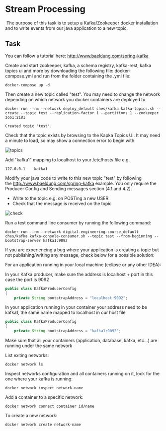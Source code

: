 # Stream Processing

 The purpose of this task is to setup a Kafka/Zookeeper docker installation and to write events from our java application to a new topic.

## Task

You can follow a tutorial here: <http://www.baeldung.com/spring-kafka>

Create and start zookeeper, kafka, a schema registry, kafka-rest, kafka topics ui and more by downloading the following file: docker-compose.yml and run from the folder containing the .yml file:

```docker-compose up -d```

Then create a new topic called "test". You may need to change the network depending on which network you docker containers are deployed to:

```shell
docker run --rm --network deploy_default ches/kafka kafka-topics.sh --create --topic test --replication-factor 1 --partitions 1 --zookeeper zoo1:2181

Created topic "test".
```

Check that the topic exists by browsing to the Kapka Topics UI. It may need a minute to load, so may show a connection error to begin with.

![topics](attachments/431194115/437649409.png?height=250)

Add "kafka1" mapping to localhost to your /etc/hosts file e.g.

```127.0.0.1    kafka1```

Modify your java code to write to this new topic "test" by following the <http://www.baeldung.com/spring-kafka> example. You only require the Producer Config and Sending messages section (4.1 and 4.2).

* Write to the topic e.g. on POSTing a new USER
* Check that the message is received on the topic

![check](attachments/431194115/437846017.png?height=250)

Run a test command line consumer by running the following command:

```shell
docker run --rm --network digital-engineering-course_default ches/kafka kafka-console-consumer.sh --topic test --from-beginning --bootstrap-server kafka1:9092
```

If you are experiencing a bug where your application is creating a topic but not publishing/writing any message, check below for a possible solution:

<!-- -->

For an application running in your local machine (eclipse or any other IDEA):

In your Kafka producer, make sure the address is localhost + port in this case the port is 9092

```java
public class KafkaProducerConfig 
{
    private String bootstrapAddress = "localhost:9092";
```

In your application running in your container your address need to be kafka1, the same name mapped to localhost in our host file

```java
public class KafkaProducerConfig 
{
    private String bootstrapAddress = "kafka1:9092";
```

Make sure that all your containers (application, database, kafka, etc...) are running under the same network

List exiting networks:

```shell
docker network ls
```

Inspect networks configuration and all containers running on it, look for the one where your kafka is running:

```shell
docker network inspect network-name
```

Add a container to a specific network:

```shell
docker network connect container id/name
```

To create a new network:

```shell
docker network create network-name
```
